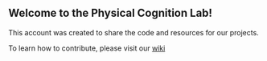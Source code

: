 ## Welcome to the Physical Cognition Lab!

This account was created to share the code and resources for our projects.

To learn how to contribute, please visit our [wiki](https://github.com/Physical-Cognition-Lab/1_Phisical-Cognition-Lab/wiki/Contributing)
